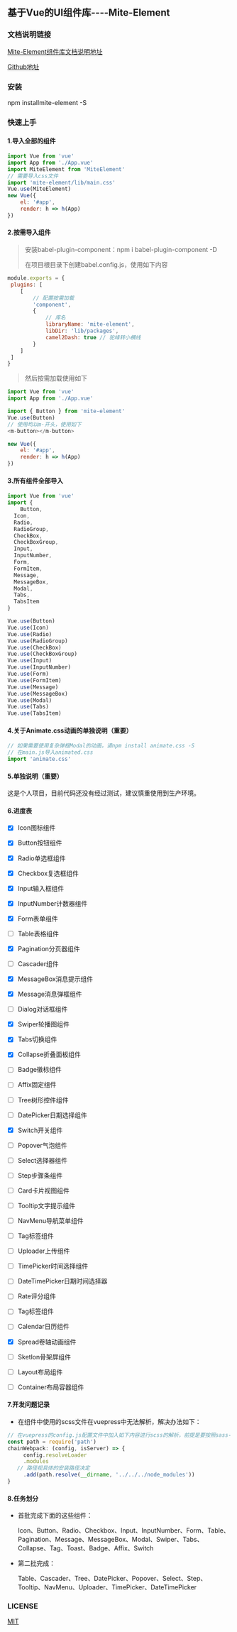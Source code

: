 ## 基于Vue的UI组件库----Mite-Element

### 文档说明链接

[Mite-Element组件库文档说明地址]( https://cghbh.github.io/ad-vue/)

[Github地址]( https://github.com/cghbh/ad-vue )

### 安装

npm installmite-element -S

### 快速上手

#### 1.导入全部的组件

```js
import Vue from 'vue'
import App from './App.vue'
import MiteElement from 'MiteElement'
// 需要导入css文件
import 'mite-element/lib/main.css'
Vue.use(MiteElement)
new Vue({
	el: '#app',
	render: h => h(App)
})
```

#### 2.按需导入组件

> 安装babel-plugin-component：npm i babel-plugin-component -D
>
> 在项目根目录下创建babel.config.js，使用如下内容

```js
module.exports = {
 plugins: [
	[
		// 配置按需加载
		'component',
		{
			// 库名
			libraryName: 'mite-element',
			libDir: 'lib/packages',
			camel2Dash: true // 驼峰转小横线
		}
	]
 ]
}
```

> 然后按需加载使用如下

```js
import Vue from 'vue'
import App from './App.vue'

import { Button } from 'mite-element'
Vue.use(Button)
// 使用均以m-开头，使用如下
<m-button></m-button>

new Vue({
	el: '#app',
	render: h => h(App)
})
```



#### 3.所有组件全部导入

```js
import Vue from 'vue'
import {
	Button,
  Icon,
  Radio,
  RadioGroup,
  CheckBox,
  CheckBoxGroup,
  Input,
  InputNumber,
  Form,
  FormItem,
  Message,
  MessageBox,
  Modal,
  Tabs,
  TabsItem
}

Vue.use(Button)
Vue.use(Icon)
Vue.use(Radio)
Vue.use(RadioGroup)
Vue.use(CheckBox)
Vue.use(CheckBoxGroup)
Vue.use(Input)
Vue.use(InputNumber)
Vue.use(Form)
Vue.use(FormItem)
Vue.use(Message)
Vue.use(MessageBox)
Vue.use(Modal)
Vue.use(Tabs)
Vue.use(TabsItem)
```





#### 4.关于Animate.css动画的单独说明（重要）

```js
// 如果需要使用复杂弹框Modal的动画，请npm install animate.css -S
// 在main.js导入animated.css
import 'animate.css'
```
#### 5.单独说明（重要）
这是个人项目，目前代码还没有经过测试，建议慎重使用到生产环境。





#### 6.进度表

- [x] Icon图标组件
- [x] Button按钮组件
- [x] Radio单选框组件
- [x] Checkbox复选框组件
- [x] Input输入框组件
- [x] InputNumber计数器组件
- [x] Form表单组件
- [ ] Table表格组件
- [x] Pagination分页器组件
- [ ] Cascader组件
- [x] MessageBox消息提示组件
- [x] Message消息弹框组件
- [ ] Dialog对话框组件
- [x] Swiper轮播图组件
- [x] Tabs切换组件
- [x] Collapse折叠面板组件
- [ ] Badge徽标组件
- [ ] Affix固定组件
- [ ] Tree树形控件组件
- [ ] DatePicker日期选择组件
- [x] Switch开关组件
- [ ] Popover气泡组件
- [ ] Select选择器组件
- [ ] Step步骤条组件
- [ ] Card卡片视图组件
- [ ] Tooltip文字提示组件
- [ ] NavMenu导航菜单组件
- [ ] Tag标签组件
- [ ] Uploader上传组件
- [ ] TimePicker时间选择组件
- [ ] DateTimePicker日期时间选择器
- [ ] Rate评分组件
- [ ] Tag标签组件
- [ ] Calendar日历组件
- [x] Spread卷轴动画组件
- [ ] Sketlon骨架屏组件
- [ ] Layout布局组件
- [ ] Container布局容器组件



#### 7.开发问题记录

- 在组件中使用的scss文件在vuepress中无法解析，解决办法如下：

```js
// 在vuepress的config.js配置文件中加入如下内容进行scss的解析，前提是要按照sass-loader各node-sass
const path = require('path')
chainWebpack: (config, isServer) => {
	 config.resolveLoader
	 .modules
   // 路径视具体的安装路径决定
	 .add(path.resolve(__dirname, '../../../node_modules'))
}
```



#### 8.任务划分

- 首批完成下面的这些组件：

  Icon、Button、Radio、Checkbox、Input、InputNumber、Form、Table、Pagination、Message、MessageBox、Modal、Swiper、Tabs、Collapse、Tag、Toast、Badge、Affix、Switch

- 第二批完成：

  Table、Cascader、Tree、DatePicker、Popover、Select、Step、Tooltip、NavMenu、Uploader、TimePicker、DateTimePicker

  

  

  

  

  

  

  

  

  

### LICENSE

[MIT](https://github.com/cghbh/lay-ui/blob/master/LICENSE)